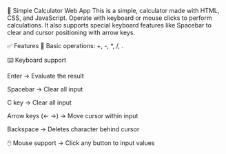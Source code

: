 🧮 Simple Calculator Web App
This is a simple, calculator made with HTML, CSS, and JavaScript. Operate with keyboard or mouse clicks to perform calculations. It also supports special keyboard features like Spacebar to clear and cursor positioning with arrow keys.


✅ Features
🧮 Basic operations: +, -, *, /, .

⌨️ Keyboard support

Enter → Evaluate the result

Spacebar → Clear all input

C key → Clear all input

Arrow keys (← →) → Move cursor within input

Backspace → Deletes character behind cursor

🖱️ Mouse support → Click any button to input values
